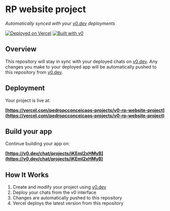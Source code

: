# RP website project

*Automatically synced with your [v0.dev](https://v0.dev) deployments*

[![Deployed on Vercel](https://img.shields.io/badge/Deployed%20on-Vercel-black?style=for-the-badge&logo=vercel)](https://vercel.com/pedropcconceicaos-projects/v0-rp-website-project)
[![Built with v0](https://img.shields.io/badge/Built%20with-v0.dev-black?style=for-the-badge)](https://v0.dev/chat/projects/iKEmI2xHMyB)

## Overview

This repository will stay in sync with your deployed chats on [v0.dev](https://v0.dev).
Any changes you make to your deployed app will be automatically pushed to this repository from [v0.dev](https://v0.dev).

## Deployment

Your project is live at:

**[https://vercel.com/pedropcconceicaos-projects/v0-rp-website-project](https://vercel.com/pedropcconceicaos-projects/v0-rp-website-project)**

## Build your app

Continue building your app on:

**[https://v0.dev/chat/projects/iKEmI2xHMyB](https://v0.dev/chat/projects/iKEmI2xHMyB)**

## How It Works

1. Create and modify your project using [v0.dev](https://v0.dev)
2. Deploy your chats from the v0 interface
3. Changes are automatically pushed to this repository
4. Vercel deploys the latest version from this repository